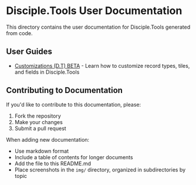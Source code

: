 # Disciple.Tools User Documentation

This directory contains the user documentation for Disciple.Tools generated from code.

## User Guides

- [Customizations (D.T) BETA](customizations.md) - Learn how to customize record types, tiles, and fields in Disciple.Tools

## Contributing to Documentation

If you'd like to contribute to this documentation, please:

1. Fork the repository
2. Make your changes
3. Submit a pull request

When adding new documentation:
- Use markdown format
- Include a table of contents for longer documents
- Add the file to this README.md
- Place screenshots in the `img/` directory, organized in subdirectories by topic 